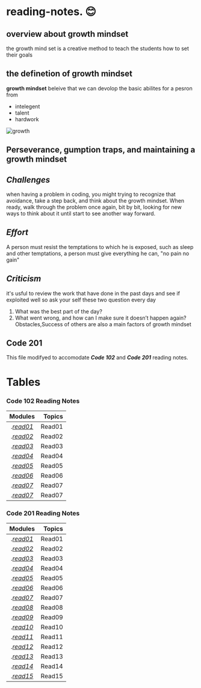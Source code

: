 # reading-notes. :blush:

## overview about growth mindset 
the growth mind set is a creative method to teach the students how to set their goals 

## the definetion of growth mindset

 **growth mindset** beleive that we can devolop the basic abilites for a pesron from  
- intelegent  
- talent  
- hardwork 

![growth](https://irp-cdn.multiscreensite.com/069d5d93/dms3rep/multi/fixed.png)

## Perseverance, gumption traps, and maintaining a growth mindset

## *Challenges*  
when having a problem in coding, you might trying to recognize that avoidance, take a step back, and think about the growth mindset. When ready,  walk through the problem once again, bit by bit, looking for new ways to think about it until  start to see another way forward.

## *Effort*
A person must resist the temptations to which he is exposed, such as sleep and other temptations, a person must give everything he can, "no pain no gain"

## *Criticism*
it's usful to review the work that have done in the past days and see if  exploited well
so ask your self these two question every day
1. What was the best part of the day?
2. What went wrong, and how can I make sure it doesn’t happen again?
Obstacles,Success of others are also a main factors of growth mindset

## Code 201 
This file modifyed to accomodate ***Code 102*** and ***Code 201*** reading notes.  
  


# Tables
###  Code 102 Reading Notes

| Modules |  Topics  |
|:-----------------: |-------------:|
|.[*read01*](https://ahmad-khaled-zaid.github.io/reading-notes./read01)| Read01 |
|.[*read02*](https://ahmad-khaled-zaid.github.io/reading-notes./read02)| Read02 |
|.[*read03*](https://ahmad-khaled-zaid.github.io/reading-notes./read03)| Read03 |
|.[*read04*](https://ahmad-khaled-zaid.github.io/reading-notes./read04)| Read04 |
|.[*read05*](https://ahmad-khaled-zaid.github.io/reading-notes./read05)| Read05 |
|.[*read06*](https://ahmad-khaled-zaid.github.io/reading-notes./read05)| Read06 |
|.[*read07*](https://ahmad-khaled-zaid.github.io/reading-notes./read07)| Read07 |
|.[*read07*](https://ahmad-khaled-zaid.github.io/reading-notes./read07)| Read07 |



###  Code 201 Reading Notes

| Modules |  Topics  |
|:-----------------: |-------------:|
|.[*read01*]()| Read01 |  
|.[*read02*]()| Read02 |  
|.[*read03*]()| Read03 |  
|.[*read04*]()| Read04 |    
|.[*read05*]()| Read05 |  
|.[*read06*]()| Read06 |  
|.[*read07*]()| Read07 |  
|.[*read08*]()| Read08 |  
|.[*read09*]()| Read09 |  
|.[*read10*]()| Read10 |  
|.[*read11*]()| Read11 |  
|.[*read12*]()| Read12 |  
|.[*read13*]()| Read13 |  
|.[*read14*]()| Read14 |  
|.[*read15*]()| Read15 |


